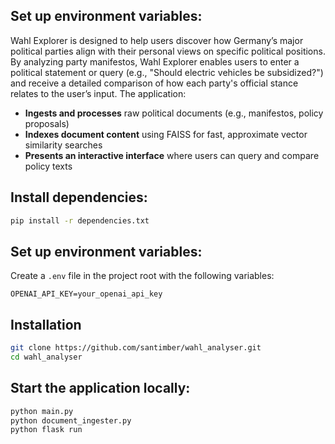 
## Set up environment variables:
Wahl Explorer is designed to help users discover how Germany’s major political parties align with their personal views on specific political positions. By analyzing party manifestos, Wahl Explorer enables users to enter a political statement or query (e.g., "Should electric vehicles be subsidized?") and receive a detailed comparison of how each party's official stance relates to the user’s input. The application:
- **Ingests and processes** raw political documents (e.g., manifestos, policy proposals)
- **Indexes document content** using FAISS for fast, approximate vector similarity searches
- **Presents an interactive interface** where users can query and compare policy texts

## Install dependencies:
```bash
pip install -r dependencies.txt
```

## Set up environment variables:
Create a `.env` file in the project root with the following variables:
```
OPENAI_API_KEY=your_openai_api_key

```

## Installation
```bash
git clone https://github.com/santimber/wahl_analyser.git
cd wahl_analyser
```

## Start the application locally:
```bash
python main.py
python document_ingester.py
python flask run
```
